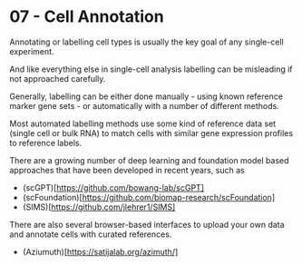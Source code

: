 # 07 - Cell Annotation

Annotating or labelling cell types is usually the key goal of any single-cell experiment. 

And like everything else in single-cell analysis labelling can be misleading if not approached carefully.

Generally, labelling can be either done manually - using known reference marker gene sets - or automatically with a number of different methods.

Most automated labelling methods use some kind of reference data set (single cell or bulk RNA) to match cells with similar gene expression profiles to reference labels. 

There are a growing number of deep learning and foundation model based approaches that have been developed in recent years, such as 
- (scGPT)[https://github.com/bowang-lab/scGPT]
- (scFoundation)[https://github.com/biomap-research/scFoundation]
- (SIMS)[https://github.com/jlehrer1/SIMS]

There are also several browser-based interfaces to upload your own data and annotate cells with curated references.
- (Aziumuth)[https://satijalab.org/azimuth/]